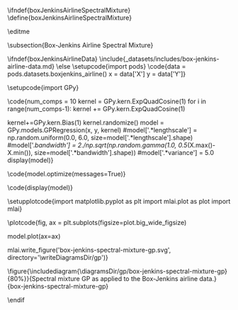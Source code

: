 \ifndef{boxJenkinsAirlineSpectralMixture}
\define{boxJenkinsAirlineSpectralMixture}

\editme

\subsection{Box-Jenkins Airline Spectral Mixture}

\ifndef{boxJenkinsAirlineData}
\include{_datasets/includes/box-jenkins-airline-data.md}
\else
\setupcode{import pods}
\code{data = pods.datasets.boxjenkins_airline()
x = data['X']
y = data['Y']}

\setupcode{import GPy}

\code{num_comps = 10
kernel = GPy.kern.ExpQuadCosine(1)
for i in range(num_comps-1):
    kernel += GPy.kern.ExpQuadCosine(1)

kernel+=GPy.kern.Bias(1)
kernel.randomize()
model = GPy.models.GPRegression(x, y, kernel)
#model['.*lengthscale'] = np.random.uniform(0.0, 6.0, size=model['.*lengthscale'].shape)
#model['.*bandwidth'] = 2./np.sqrt(np.random.gamma(1.0, 0.5*(X.max()-X.min()), size=model['.*bandwidth'].shape))
#model['.*variance'] = 5.0
display(model)}


\code{model.optimize(messages=True)}

\code{display(model)}

\setupplotcode{import matplotlib.pyplot as plt
import mlai.plot as plot
import mlai}

\plotcode{fig, ax = plt.subplots(figsize=plot.big_wide_figsize)

model.plot(ax=ax)

mlai.write_figure('box-jenkins-spectral-mixture-gp.svg', directory='\writeDiagramsDir/gp')}

\figure{\includediagram{\diagramsDir/gp/box-jenkins-spectral-mixture-gp}{80%}}{Spectral mixture GP as applied to the Box-Jenkins airline data.}{box-jenkins-spectral-mixture-gp}

\endif
